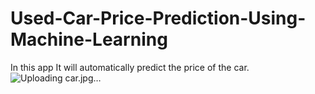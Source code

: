 # Used-Car-Price-Prediction-Using-Machine-Learning
In this app It will automatically predict the price of the car.
![Uploading car.jpg…]()


